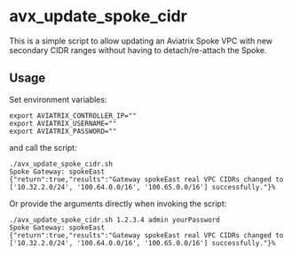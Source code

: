 # avx_update_spoke_cidr
This is a simple script to allow updating an Aviatrix Spoke VPC with new secondary CIDR ranges without having to detach/re-attach the Spoke.

## Usage

Set environment variables:

```
export AVIATRIX_CONTROLLER_IP=""
export AVIATRIX_USERNAME=""
export AVIATRIX_PASSWORD=""
```

and call the script:

```
./avx_update_spoke_cidr.sh
Spoke Gateway: spokeEast
{"return":true,"results":"Gateway spokeEast real VPC CIDRs changed to ['10.32.2.0/24', '100.64.0.0/16', '100.65.0.0/16'] successfully."}%
```

Or provide the arguments directly when invoking the script:

```
./avx_update_spoke_cidr.sh 1.2.3.4 admin yourPassword
Spoke Gateway: spokeEast
{"return":true,"results":"Gateway spokeEast real VPC CIDRs changed to ['10.32.2.0/24', '100.64.0.0/16', '100.65.0.0/16'] successfully."}%
```
